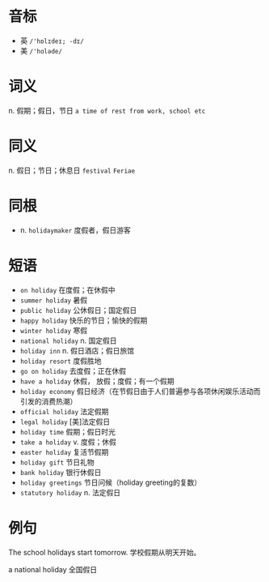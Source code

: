 # 音标

- 英 `/'hɒlɪdeɪ; -dɪ/`
- 美 `/'hɑləde/`

# 词义

n. 假期；假日，节日
`a time of rest from work, school etc`

# 同义

n. 假日；节日；休息日
`festival` `Feriae`

# 同根

- n. `holidaymaker` 度假者，假日游客

# 短语

- `on holiday` 在度假；在休假中
- `summer holiday` 暑假
- `public holiday` 公休假日；国定假日
- `happy holiday` 快乐的节日；愉快的假期
- `winter holiday` 寒假
- `national holiday` n. 国定假日
- `holiday inn` n. 假日酒店；假日旅馆
- `holiday resort` 度假胜地
- `go on holiday` 去度假；正在休假
- `have a holiday` 休假， 放假；度假；有一个假期
- `holiday economy` 假日经济（在节假日由于人们普遍参与各项休闲娱乐活动而引发的消费热潮）
- `official holiday` 法定假期
- `legal holiday` [美]法定假日
- `holiday time` 假期；假日时光
- `take a holiday` v. 度假；休假
- `easter holiday` 复活节假期
- `holiday gift` 节日礼物
- `bank holiday` 银行休假日
- `holiday greetings` 节日问候（holiday greeting的复数）
- `statutory holiday` n. 法定假日

# 例句

The school holidays start tomorrow.
学校假期从明天开始。

a national holiday
全国假日


